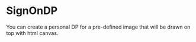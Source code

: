# SignOnDP
You can create a personal DP for a pre-defined image that will be drawn on top with html canvas. 
